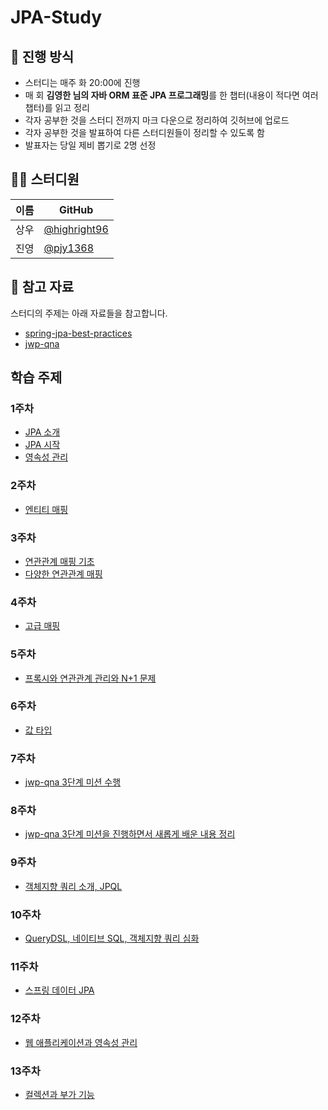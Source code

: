 # JPA-Study
## 🌳 진행 방식  
- 스터디는 매주 화 20:00에 진행  
- 매 회 **김영한 님의 자바 ORM 표준 JPA 프로그래밍**를 한 챕터(내용이 적다면 여러 챕터)를 읽고 정리   
- 각자 공부한 것을 스터디 전까지 마크 다운으로 정리하여 깃허브에 업로드  
- 각자 공부한 것을 발표하여 다른 스터디원들이 정리할 수 있도록 함  
- 발표자는 당일 제비 뽑기로 2명 선정

## 👨‍💻  스터디원
| 이름   | GitHub                                         |
| ---- | ---------------------------------------------- |
| 상우 | [@highright96](https://github.com/highright96)|
| 진영 | [@pjy1368](https://github.com/pjy1368) |

## 📌 참고 자료
스터디의 주제는 아래 자료들을 참고합니다.
- [spring-jpa-best-practices](https://github.com/cheese10yun/spring-jpa-best-practices)
- [jwp-qna](https://www.notion.so/85bc33d682c447dda99368d785c37948#3e4eb1606e0649f5b0bfc2acbc13b822)

## 학습 주제
### 1주차
- [JPA 소개](https://github.com/Java-Crew/jpa-study/tree/main/JPA%20%EC%86%8C%EA%B0%9C)
- [JPA 시작](https://github.com/Java-Crew/jpa-study/tree/main/JPA%20%EC%8B%9C%EC%9E%91)
- [영속성 관리](https://github.com/Java-Crew/jpa-study/tree/main/%EC%98%81%EC%86%8D%EC%84%B1%20%EA%B4%80%EB%A6%AC)

### 2주차
- [엔티티 매핑](https://github.com/Java-Crew/jpa-study/tree/main/%EC%97%94%ED%8B%B0%ED%8B%B0%20%EB%A7%A4%ED%95%91)

### 3주차
- [연관관계 매핑 기초](https://github.com/Java-Crew/jpa-study/tree/main/%EC%97%B0%EA%B4%80%EA%B4%80%EA%B3%84%20%EB%A7%A4%ED%95%91%20%EA%B8%B0%EC%B4%88)
- [다양한 연관관계 매핑](https://github.com/Java-Crew/jpa-study/tree/main/%EB%8B%A4%EC%96%91%ED%95%9C%20%EC%97%B0%EA%B4%80%EA%B4%80%EA%B3%84%20%EB%A7%A4%ED%95%91)

### 4주차
- [고급 매핑](https://github.com/Java-Crew/jpa-study/tree/main/%EA%B3%A0%EA%B8%89%20%EB%A7%A4%ED%95%91)

### 5주차
- [프록시와 연관관계 관리와 N+1 문제](https://github.com/Java-Crew/jpa-study/tree/main/%ED%94%84%EB%A1%9D%EC%8B%9C%EC%99%80%20%EC%97%B0%EA%B4%80%EA%B4%80%EA%B3%84%20%EA%B4%80%EB%A6%AC)

### 6주차
- [값 타입](https://github.com/Java-Crew/jpa-study/tree/main/%EA%B0%92%20%ED%83%80%EC%9E%85)

### 7주차
- [jwp-qna 3단계 미션 수행](https://github.com/Java-Crew/jwp-qna)

### 8주차
- [jwp-qna 3단계 미션을 진행하면서 새롭게 배운 내용 정리](https://github.com/Java-Crew/jpa-study)

### 9주차
- [객체지향 쿼리 소개, JPQL](https://github.com/Java-Crew/jpa-study/tree/main/%EA%B0%9D%EC%B2%B4%EC%A7%80%ED%96%A5%20%EC%BF%BC%EB%A6%AC%20%EC%86%8C%EA%B0%9C%2C%20JPQL)

### 10주차
- [QueryDSL, 네이티브 SQL, 객체지향 쿼리 심화](https://github.com/Java-Crew/jpa-study/tree/main/QueryDSL%2C%20%EB%84%A4%EC%9D%B4%ED%8B%B0%EB%B8%8C%20SQL%2C%20%EA%B0%9D%EC%B2%B4%EC%A7%80%ED%96%A5%20%EC%BF%BC%EB%A6%AC%20%EC%8B%AC%ED%99%94)

### 11주차
- [스프링 데이터 JPA](https://github.com/Java-Crew/jpa-study/tree/main/%EC%8A%A4%ED%94%84%EB%A7%81%20%EB%8D%B0%EC%9D%B4%ED%84%B0%20JPA)

### 12주차
- [웹 애플리케이션과 영속성 관리](https://github.com/Java-Crew/jpa-study/tree/main/%EC%9B%B9%20%EC%95%A0%ED%94%8C%EB%A6%AC%EC%BC%80%EC%9D%B4%EC%85%98%EA%B3%BC%20%EC%98%81%EC%86%8D%EC%84%B1%20%EA%B4%80%EB%A6%AC)

### 13주차
- [컬렉션과 부가 기능](https://github.com/Java-Crew/jpa-study/tree/main/%EC%BB%AC%EB%A0%89%EC%85%98%EA%B3%BC%20%EB%B6%80%EA%B0%80%20%EA%B8%B0%EB%8A%A5)
